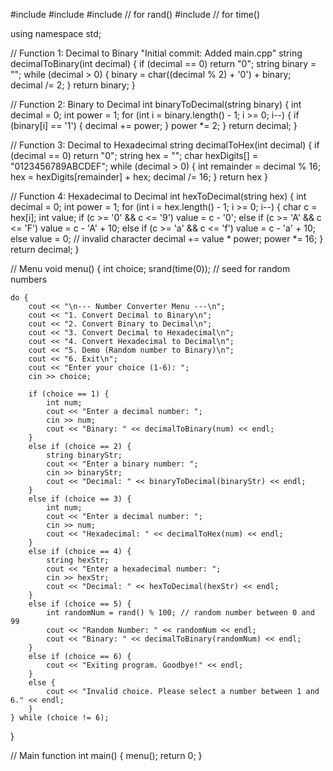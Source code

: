 #include <iostream>
#include <string>
#include <cstdlib>  // for rand()
#include <ctime>    // for time()

using namespace std;

// Function 1: Decimal to Binary
"Initial commit: Added main.cpp"
string decimalToBinary(int decimal) {
    if (decimal == 0) return "0";
    string binary = "";
    while (decimal > 0) {
        binary = char((decimal % 2) + '0') + binary;
        decimal /= 2;
    }
    return binary;
}

// Function 2: Binary to Decimal
int binaryToDecimal(string binary) {
    int decimal = 0;
    int power = 1;
    for (int i = binary.length() - 1; i >= 0; i--) {
        if (binary[i] == '1') {
            decimal += power;
        }
        power *= 2;
    }
    return decimal;
}

// Function 3: Decimal to Hexadecimal
string decimalToHex(int decimal) {
    if (decimal == 0) return "0";
    string hex = "";
    char hexDigits[] = "0123456789ABCDEF";
    while (decimal > 0) {
        int remainder = decimal % 16;
        hex = hexDigits[remainder] + hex;
        decimal /= 16;
    }
    return hex
}

// Function 4: Hexadecimal to Decimal
int hexToDecimal(string hex) {
    int decimal = 0;
    int power = 1;
    for (int i = hex.length() - 1; i >= 0; i--) {
        char c = hex[i];
        int value;
        if (c >= '0' && c <= '9') value = c - '0';
        else if (c >= 'A' && c <= 'F') value = c - 'A' + 10;
        else if (c >= 'a' && c <= 'f') value = c - 'a' + 10;
        else value = 0;  // invalid character
        decimal += value * power;
        power *= 16;
    }
    return decimal;
}

// Menu
void menu() {
    int choice;
    srand(time(0)); // seed for random numbers

    do {
        cout << "\n--- Number Converter Menu ---\n";
        cout << "1. Convert Decimal to Binary\n";
        cout << "2. Convert Binary to Decimal\n";
        cout << "3. Convert Decimal to Hexadecimal\n";
        cout << "4. Convert Hexadecimal to Decimal\n";
        cout << "5. Demo (Random number to Binary)\n";
        cout << "6. Exit\n";
        cout << "Enter your choice (1-6): ";
        cin >> choice;

        if (choice == 1) {
            int num;
            cout << "Enter a decimal number: ";
            cin >> num;
            cout << "Binary: " << decimalToBinary(num) << endl;
        }
        else if (choice == 2) {
            string binaryStr;
            cout << "Enter a binary number: ";
            cin >> binaryStr;
            cout << "Decimal: " << binaryToDecimal(binaryStr) << endl;
        }
        else if (choice == 3) {
            int num;
            cout << "Enter a decimal number: ";
            cin >> num;
            cout << "Hexadecimal: " << decimalToHex(num) << endl;
        }
        else if (choice == 4) {
            string hexStr;
            cout << "Enter a hexadecimal number: ";
            cin >> hexStr;
            cout << "Decimal: " << hexToDecimal(hexStr) << endl;
        }
        else if (choice == 5) {
            int randomNum = rand() % 100; // random number between 0 and 99
            cout << "Random Number: " << randomNum << endl;
            cout << "Binary: " << decimalToBinary(randomNum) << endl;
        }
        else if (choice == 6) {
            cout << "Exiting program. Goodbye!" << endl;
        }
        else {
            cout << "Invalid choice. Please select a number between 1 and 6." << endl;
        }
    } while (choice != 6);
}

// Main function
int main() {
    menu();
    return 0;
}
